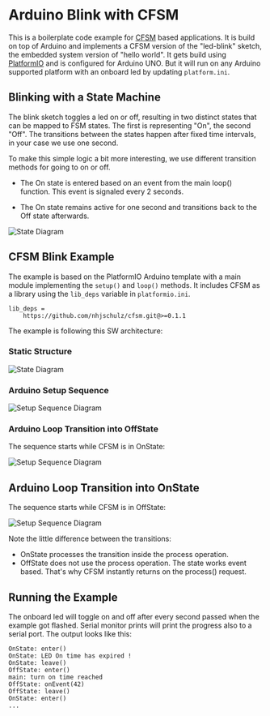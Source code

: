 # Arduino Blink with CFSM

This is a boilerplate code example for
[CFSM](https://github.com/nhjschulz/cfsm) based applications. 
It is build on top of Arduino and implements a CFSM version of
the "led-blink" sketch, the embedded system version of
"hello world". It gets build using 
[PlatformIO](https://platformio.org/) and is configured for
Arduino UNO. But it will run on any Arduino supported platform
with an onboard led by updating ```platform.ini```.

## Blinking with a State Machine

The blink sketch toggles a led on or off, resulting in 
two distinct states that can be mapped to FSM states. The
first is representing "On", the second "Off". The transitions
between the states happen after fixed time intervals, in
your case we use one second.

To make this simple logic a bit more interesting, we use
different transition methods for going to on or off.

* The On state is entered based on an event from
  the main loop() function. This event is signaled
  every 2 seconds.

* The On state remains active for one second and transitions
  back to the Off state afterwards.

![State Diagram](http://www.plantuml.com/plantuml/proxy?src=https://raw.githubusercontent.com/nhjschulz/cfsm/master/examples/UnoBlink/doc/BlinkState.puml)

## CFSM Blink Example

The example is based on the PlatformIO Arduino template with a main module 
implementing the ```setup()``` and ```loop()``` methods. 
It includes CFSM as a library using the ```lib_deps``` variable in
```platformio.ini```.

~~~{.ini}
lib_deps =
    https://github.com/nhjschulz/cfsm.git@>=0.1.1
~~~

The example is following this SW architecture:

### Static Structure

![State Diagram](http://www.plantuml.com/plantuml/proxy?src=https://raw.githubusercontent.com/nhjschulz/cfsm/master/examples/UnoBlink/doc/BlinkClass.puml)

### Arduino Setup Sequence

![Setup Sequence Diagram](http://www.plantuml.com/plantuml/proxy?src=https://raw.githubusercontent.com/nhjschulz/cfsm/master/examples/UnoBlink/doc/BlinkSetup.puml)

### Arduino Loop Transition into OffState 

The sequence starts while CFSM is in OnState:

![Setup Sequence Diagram](http://www.plantuml.com/plantuml/proxy?src=https://raw.githubusercontent.com/nhjschulz/cfsm/master/examples/UnoBlink/doc/BlinkOnToOff.puml)

## Arduino Loop Transition into OnState 

The sequence starts while CFSM is in OffState:

![Setup Sequence Diagram](http://www.plantuml.com/plantuml/proxy?src=https://raw.githubusercontent.com/nhjschulz/cfsm/master/examples/UnoBlink/doc/BlinkOffToOn.puml)

Note the little difference between the transitions:
*  OnState processes the transition inside the process operation.
*  OffState does not use the process operation. The state works event based. That's why CFSM instantly returns on the process() request.

## Running the Example

The onboard led will toggle on and off after every second
passed when the example got flashed. Serial monitor prints
will print the progress also to a serial port. The 
output looks like this:

~~~
OnState: enter()
OnState: LED On time has expired !
OnState: leave()
OffState: enter()
main: turn on time reached
OffState: onEvent(42)
OffState: leave()
OnState: enter()
...
~~~



